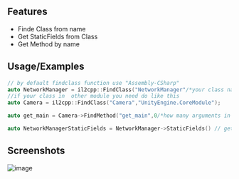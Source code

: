 ## Features

- Finde Class from name
- Get StaticFields from Class
- Get Method by name

## Usage/Examples

```c++
// by default findclass function use "Assembly-CSharp" 
auto NetworkManager = il2cpp::FindClass("NetworkManager"/*your class name*/);
//if your class in  other module you need do like this
auto Camera = il2cpp::FindClass("Camera","UnityEngine.CoreModule");

auto get_main = Camera->FindMethod("get_main",0/*how many arguments in your method*/); //get address function "get_main" from camera class

auto NetworkManagerStaticFields = NetworkManager->StaticFields() // get class static fields

```


## Screenshots

![image](https://user-images.githubusercontent.com/47825265/182267870-fd76772d-68d5-4ec5-9f63-57b7fda7b2be.png)


